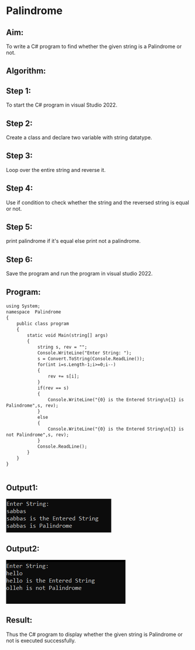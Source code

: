 # Palindrome


## Aim:
To write a C# program to find whether the given string is a Palindrome or not.
## Algorithm:
## Step 1:
To start the C# program in visual Studio 2022.

## Step 2:
Create a class and declare two variable with string datatype.

## Step 3:
Loop over the entire string and reverse it.

## Step 4:
Use if condition to check whether the string and the reversed string is equal or not.

## Step 5:
print palindrome if it's equal else print not a palindrome.

## Step 6:
Save the program and run the program in visual studio 2022.

## Program:
```
using System;
namespace  Palindrome
{
    public class program
    {
        static void Main(string[] args)
        {
            string s, rev = "";
            Console.WriteLine("Enter String: ");
            s = Convert.ToString(Console.ReadLine());
            for(int i=s.Length-1;i>=0;i--)
            {
                rev += s[i];
            }
            if(rev == s)
            {
                Console.WriteLine("{0} is the Entered String\n{1} is Palindrome",s, rev);
            }
            else
            {
                Console.WriteLine("{0} is the Entered String\n{1} is not Palindrome",s, rev);
            }
            Console.ReadLine();
        }
    }
}


```

## Output1:
![ouput](o1.png)

## Output2:

![output](o2.png)

## Result:
Thus the C# program to display whether the given string is Palindrome or not is executed successfully.

